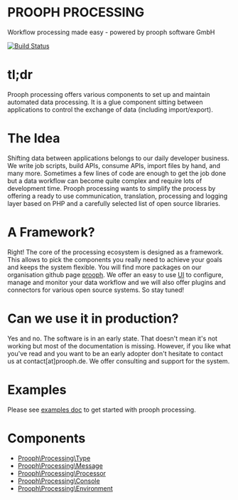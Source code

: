 PROOPH PROCESSING
=================

Workflow processing made easy - powered by prooph software GmbH

[![Build Status](https://travis-ci.org/prooph/processing.svg?branch=master)](https://travis-ci.org/prooph/processing)

# tl;dr

Prooph processing offers various components to set up and maintain automated data processing. It is a glue component
sitting between applications to control the exchange of data (including import/export).

# The Idea

Shifting data between applications belongs to our daily developer business. We write job scripts, build APIs, consume APIs, import files by hand, and many more. Sometimes a few lines of code are enough to get the job done but a data workflow can become quite complex and require lots of development time. Prooph processing wants to simplify the process by offering a ready to use communication, translation, processing and logging layer based on PHP and a carefully selected list of open source libraries.

# A Framework?

Right! The core of the processing ecosystem is designed as a framework. This allows to pick the components you really need to achieve your goals and keeps the system flexible. You will find more packages on our organisation github page [prooph](https://github.com/prooph). We offer an easy to use [UI](https://github.com/prooph/link) to configure, manage and monitor your data workflow and we will also offer plugins and connectors for various open source systems. So stay tuned!

# Can we use it in production?

Yes and no. The software is in an early state. That doesn't mean it's not working but most of the documentation is missing. However, if you like what you've read and you want to be an early adopter don't hesitate to contact us at contact[at]prooph.de. We offer consulting and support for the system.

# Examples

Please see [examples doc](examples/README.md) to get started with prooph processing.

# Components

- [Prooph\Processing\Type](library/Type/README.md)
- [Prooph\Processing\Message](library/Message/README.md)
- [Prooph\Processing\Processor](library/Processor/README.md)
- [Prooph\Processing\Console](library/Console/README.md)
- [Prooph\Processing\Environment](library/Environment/README.md)

